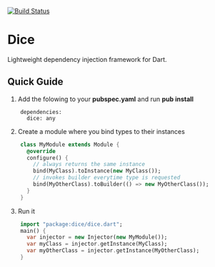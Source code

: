 [![Build Status](https://drone.io/github.com/ltackmann/dice/status.png)](https://drone.io/github.com/ltackmann/dice/latest)

Dice
====
Lightweight dependency injection framework for Dart.

Quick Guide
-----------

1. Add the folowing to your **pubspec.yaml** and run **pub install**
```
    dependencies:
      dice: any
```

2. Create a module where you bind types to their instances
```dart
    class MyModule extends Module {
      @override
      configure() {
        // always returns the same instance
        bind(MyClass).toInstance(new MyClass());
        // invokes builder everytime type is requested
        bind(MyOtherClass).toBuilder(() => new MyOtherClass());
      }
    }
```

3. Run it
```dart
    import "package:dice/dice.dart";
    main() {
      var injector = new Injector(new MyModule());
      var myClass = injector.getInstance(MyClass);
      var myOtherClass = injector.getInstance(MyOtherClass);
    }
```
